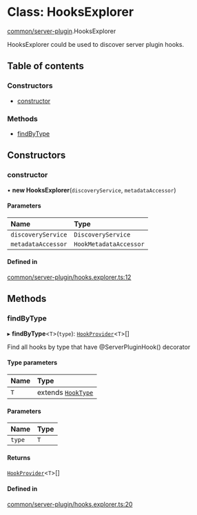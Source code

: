 # Class: HooksExplorer

[common/server-plugin](../modules/common_server_plugin.md).HooksExplorer

HooksExplorer could be used to discover server plugin hooks.

## Table of contents

### Constructors

- [constructor](common_server_plugin.HooksExplorer.md#constructor)

### Methods

- [findByType](common_server_plugin.HooksExplorer.md#findbytype)

## Constructors

### <a id="constructor" name="constructor"></a> constructor

• **new HooksExplorer**(`discoveryService`, `metadataAccessor`)

#### Parameters

| Name | Type |
| :------ | :------ |
| `discoveryService` | `DiscoveryService` |
| `metadataAccessor` | `HookMetadataAccessor` |

#### Defined in

[common/server-plugin/hooks.explorer.ts:12](https://github.com/brickdoc/brickdoc/blob/master/apps/server-api/src/common/server-plugin/hooks.explorer.ts#L12)

## Methods

### <a id="findbytype" name="findbytype"></a> findByType

▸ **findByType**<`T`\>(`type`): [`HookProvider`](../modules/common_server_plugin.md#hookprovider)<`T`\>[]

Find all hooks by type that have @ServerPluginHook() decorator

#### Type parameters

| Name | Type |
| :------ | :------ |
| `T` | extends [`HookType`](../enums/common_server_plugin.HookType.md) |

#### Parameters

| Name | Type |
| :------ | :------ |
| `type` | `T` |

#### Returns

[`HookProvider`](../modules/common_server_plugin.md#hookprovider)<`T`\>[]

#### Defined in

[common/server-plugin/hooks.explorer.ts:20](https://github.com/brickdoc/brickdoc/blob/master/apps/server-api/src/common/server-plugin/hooks.explorer.ts#L20)
